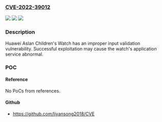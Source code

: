 ### [CVE-2022-39012](https://cve.mitre.org/cgi-bin/cvename.cgi?name=CVE-2022-39012)
![](https://img.shields.io/static/v1?label=Product&message=Aslan-AL10&color=blue)
![](https://img.shields.io/static/v1?label=Version&message=%3D%2011.1.0.118(C00M06)-11.1.0.10118(C00M06)%20&color=brighgreen)
![](https://img.shields.io/static/v1?label=Vulnerability&message=Improper%20Input&color=brighgreen)

### Description

Huawei Aslan Children's Watch has an improper input validation vulnerability. Successful exploitation may cause the watch's application service abnormal.

### POC

#### Reference
No PoCs from references.

#### Github
- https://github.com/liyansong2018/CVE

